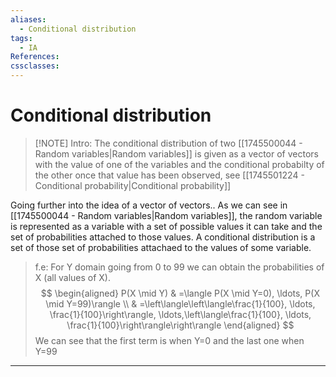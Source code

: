 ```yaml
---
aliases:
  - Conditional distribution
tags:
  - IA
References: 
cssclasses:
---
```

# Conditional distribution

> [!NOTE] Intro: 
> The conditional distribution of two [[1745500044 - Random variables|Random variables]] is given as a vector of vectors with the value of one of the variables and the conditional probabilty of the other once that value has been observed, see [[1745501224 - Conditional probability|Conditional probability]]

Going further into the idea of a vector of vectors..
As we can see in [[1745500044 - Random variables|Random variables]], the random variable is represented as a variable with a set of possible values it can take and the set of probabilities attached to those values.
A conditional distribution is a set of those set of probabilities attachaed to the values of some variable. 
>f.e: For Y domain going from 0 to 99 we can obtain the probabilities of X (all values of X).
>$$
\begin{aligned}
P(X \mid Y) & =\langle P(X \mid Y=0), \ldots, P(X \mid Y=99)\rangle \\
& =\left\langle\left\langle\frac{1}{100}, \ldots, \frac{1}{100}\right\rangle, \ldots,\left\langle\frac{1}{100}, \ldots, \frac{1}{100}\right\rangle\right\rangle
\end{aligned}
$$
We can see that the first term is when Y=0 and the last one when Y=99


***

